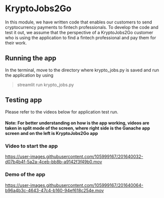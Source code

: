 # KryptoJobs2Go
In this module, we have written code that enables our customers to send cryptocurrency payments to fintech professionals. To develop the code and test it out, we assume that the perspective of a KryptoJobs2Go customer who is using the application to find a fintech professional and pay them for their work.

## Running the app
In the terminal, move to the directory where krypto_jobs.py is saved and run the application by using 
>streamlit run krypto_jobs.py

## Testing app

Please refer to the videos below for application test run.
#### Note: For better understanding on how is the app working, videos are taken in split mode of the screen, where right side is the Ganache app screen and on the left is KryptoJobs2Go app

### Video to start the app
https://user-images.githubusercontent.com/105999167/201640032-d07b4b4f-5a2a-4ceb-bb8b-a9142f3f49b0.mov


### Demo of the app

https://user-images.githubusercontent.com/105999167/201640064-b96a4b3c-4643-47c4-b160-94ef618c254e.mov

